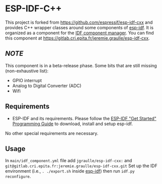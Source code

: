 # ESP-IDF-C++

This project is forked from https://github.com/espressif/esp-idf-cxx and provides C++ wrapper classes around some components of [esp-idf](https://github.com/espressif/esp-idf). It is organized as a component for the [IDF component manager](https://docs.espressif.com/projects/esp-idf/en/latest/esp32/api-guides/tools/idf-component-manager.html). You can find this component at https://gitlab.cri.epita.fr/jeremie.graulle/esp-idf-cxx.

## *NOTE*
This component is in a beta-release phase. Some bits that are still missing (non-exhaustive list):
* GPIO interrupt
* Analog to Digital Converter (ADC)
* Wifi

## Requirements

* ESP-IDF and its requirements.
  Please follow the [ESP-IDF "Get Started" Programming Guide](https://docs.espressif.com/projects/esp-idf/en/latest/esp32/get-started/index.html) to download, install and setup esp-idf.

No other special requirements are necessary.

## Usage

In `main/idf_component.yml` file add `jgraulle/esp-idf-cxx:` and `git@gitlab.cri.epita.fr:jeremie.graulle/esp-idf-cxx.git`
Set up the IDF environment (i.e., `. ./export.sh` inside [esp-idf](https://github.com/espressif/esp-idf)) then run `idf.py reconfigure`.
